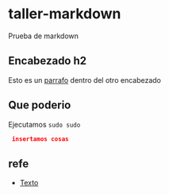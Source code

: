 # taller-markdown
Prueba de markdown

## Encabezado h2

Esto es un [parrafo][2] dentro del otro encabezado

## **Que poderio**

Ejecutamos `sudo sudo`

```json
 insertamos cosas

```

## refe

- [Texto](https://www.google.com/)

[2]: https://www.google.com/